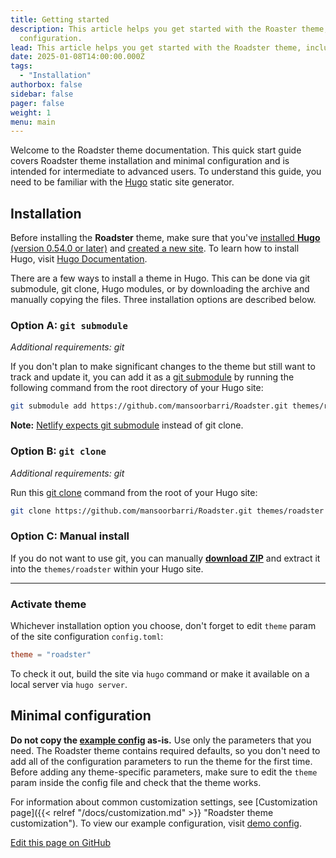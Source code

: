 ```yaml
---
title: Getting started
description: This article helps you get started with the Roaster theme, including installation and minimal
  configuration.
lead: This article helps you get started with the Roadster theme, including installation and minimal configuration.
date: 2025-01-08T14:00:00.000Z
tags:
  - "Installation"
authorbox: false
sidebar: false
pager: false
weight: 1
menu: main
---
```


Welcome to the Roadster theme documentation. This quick start guide covers Roadster theme installation and minimal
configuration and is intended for intermediate to advanced users. To understand this guide, you need to be familiar
with the [Hugo](https://gohugo.io/) static site generator.

<!--more-->

## Installation

Before installing the **Roadster** theme, make sure that you've
[installed **Hugo** (version 0.54.0 or later)](https://gohugo.io/getting-started/quick-start/#step-1-install-hugo) and
[created a new site](https://gohugo.io/getting-started/quick-start/#step-2-create-a-new-site). To learn how to install
Hugo, visit [Hugo Documentation](https://gohugo.io/getting-started/installing/).

There are a few ways to install a theme in Hugo. This can be done via git submodule, git clone, Hugo modules, or
by downloading the archive and manually copying the files. Three installation options are described below.

### Option A: `git submodule`

*Additional requirements: git*

If you don't plan to make significant changes to the theme but still want to track and update it, you can add it as a
[git submodule](https://git-scm.com/docs/git-submodule) by running the following command from the root directory of
your Hugo site:

```sh
git submodule add https://github.com/mansoorbarri/Roadster.git themes/roadster
```

**Note:**
[Netlify expects git submodule](https://docs.netlify.com/configure-builds/common-configurations/hugo/#hugo-themes)
instead of git clone.

### Option B: `git clone`

*Additional requirements: git*

Run this [git clone](https://git-scm.com/docs/git-clone) command from the root of your Hugo site:

```sh
git clone https://github.com/mansoorbarri/Roadster.git themes/roadster
```

### Option C: Manual install

If you do not want to use git, you can manually
**[download ZIP](https://github.com/mansoorbarri/Roadster/archive/master.zip)** and extract it into the `themes/roadster`
within your Hugo site.

---

### Activate theme

Whichever installation option you choose, don't forget to edit `theme` param of the site configuration `config.toml`:

```toml
theme = "roadster"
```

To check it out, build the site via `hugo` command or make it available on a local server via `hugo server`.

## Minimal configuration

**Do not copy the [example config](https://roadster-hugo.pages.dev/docs/customization/#configuration-example) as-is.**
Use only the parameters that you need. The Roadster theme contains required defaults, so you don't need to add all of
the configuration parameters to run the theme for the first time. Before adding any theme-specific parameters, make
sure to edit the `theme` param inside the config file and check that the theme works.

For information about common customization settings, see [Customization page]({{< relref "/docs/customization.md" >}} "Roadster theme customization").
To view our example configuration, visit [demo config](https://github.com/mansoorbarri/Roadster/blob/master/exampleSite/config.toml).

[Edit this page on GitHub](https://github.com/mansoorbarri/Roadster/blob/master/exampleSite/content/docs/getting-started.md)
